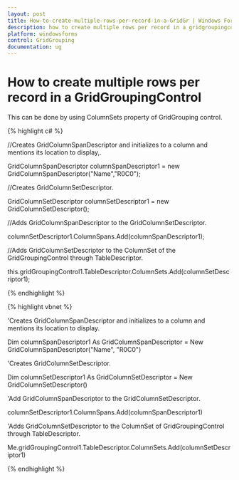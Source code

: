 ```yaml
---
layout: post
title: How-to-create-multiple-rows-per-record-in-a-GridGr | Windows Forms | Syncfusion
description: how to create multiple rows per record in a gridgroupingcontrol
platform: windowsforms
control: GridGrouping
documentation: ug
---
```


# How to create multiple rows per record in a GridGroupingControl

This can be done by using ColumnSets property of GridGrouping control.

{% highlight c# %}



//Creates GridColumnSpanDescriptor and initializes to a column  and mentions its location to display,. 

GridColumnSpanDescriptor columnSpanDescriptor1 = new GridColumnSpanDescriptor("Name","R0C0"); 



//Creates GridColumnSetDescriptor. 

GridColumnSetDescriptor columnSetDescriptor1 = new GridColumnSetDescriptor();



//Adds GridColumnSpanDescriptor to the GridColumnSetDescriptor. 

columnSetDescriptor1.ColumnSpans.Add(columnSpanDescriptor1);



//Adds GridColumnSetDescriptor to the ColumnSet of the GridGroupingControl through TableDescriptor.

this.gridGroupingControl1.TableDescriptor.ColumnSets.Add(columnSetDescriptor1);

{% endhighlight %}

{% highlight vbnet %}



'Creates GridColumnSpanDescriptor and initializes to a column  and mentions its location to display. 

Dim columnSpanDescriptor1 As GridColumnSpanDescriptor = New GridColumnSpanDescriptor("Name", "R0C0")



'Creates GridColumnSetDescriptor. 

Dim columnSetDescriptor1 As GridColumnSetDescriptor = New GridColumnSetDescriptor()



'Add GridColumnSpanDescriptor to the GridColumnSetDescriptor. 

columnSetDescriptor1.ColumnSpans.Add(columnSpanDescriptor1)



'Adds GridColumnSetDescriptor to the ColumnSet of GridGroupingControl through TableDescriptor.

Me.gridGroupingControl1.TableDescriptor.ColumnSets.Add(columnSetDescriptor1)

{% endhighlight %}

